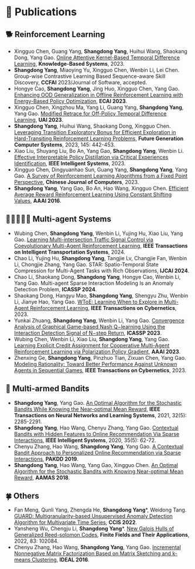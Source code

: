 
# 📝 Publications 
## 🐕 Reinforcement Learning
- Xingguo Chen, Guang Yang, **Shangdong Yang**, Huihui Wang, Shaokang Dong, Yang Gao. [Online Attentive Kernel-Based Temporal Difference Learning](https://www.sciencedirect.com/science/article/abs/pii/S0950705123006524?fr=RR-2&ref=pdf_download&rr=7fa33c97ba723f89), **Knowledge-Based Systems**, 2023.
- **Shangdong Yang**, Miaoying Yu, Xingguo Chen, Wenbin Li, Lei Chen. Group-wise Contrastive Learning Based Sequence-aware Skill Discovery, **CCFAI** 2023/Journal of Software, accepted.
- Hongye Cao, **Shangdong Yang**, Jing Huo, Xingguo Chen, Yang Gao. [Enhancing OOD Generalization in Offline Reinforcement Learning with Energy-Based Policy Optimization](https://ebooks.iospress.nl/volumearticle/64220), **ECAI 2023**.
- Xingguo Chen, Xingzhou Ma, Yang Li, Guang Yang, **Shangdong Yang**, Yang Gao. [Modified Retrace for Off-Policy Temporal Difference Learning](https://openreview.net/forum?id=e5Th-IghYTM), **UAI 2023**.
- **Shangdong Yang**, Huihui Wang, Shaokang Dong, Xingguo Chen. [Leveraging Transition Exploratory Bonus for Efficient Exploration in Hard-Transiting Reinforcement Learning Problems](https://www.sciencedirect.com/science/article/pii/S0167739X2300136X?via%3Dihub), **Future Generation Computer Systems**, 2023, 145: 442-453.
- Xiao Liu, Shuyang Liu, Bo An, Yang Gao, **Shangdong Yang**, Wenbin Li. [Effective Interpretable Policy Distillation via Critical Experiences Identification](https://ieeexplore.ieee.org/abstract/document/10098283), **IEEE Intelligent Systems**, 2023.
- Xingguo Chen, Dingyuanhao Sun, Guang Yang, **Shangdong Yang**, Yang Gao. [A Survey of Reinforcement Learning Algorithms from a Fixed Point Perspective](http://cjc.ict.ac.cn/qwjs/view.asp?id=5782), **Chinese Journal of Computers**, 2023.
- **Shangdong Yang**, Yang Gao, Bo An, Hao Wang, Xingguo Chen. [Efficient Average Reward Reinforcement Learning Using Constant Shifting Values](https://ojs.aaai.org/index.php/AAAI/article/view/10285), **AAAI 2016**.

## 🧑🏻‍🤝‍🧑🏼 Multi-agent Systems
- Wubing Chen, **Shangdong Yang**, Wenbin Li, Yujing Hu, Xiao Liu, Yang Gao. [Learning Multi-intersection Traffic Signal Control  via Coevolutionary Multi-Agent Reinforcement  Learning](https://ieeexplore.ieee.org/document/10556581), **IEEE Transactions on Intelligent Transportation Systems**, 2024.
- Chao Li, Yujing Hu, **Shangdong Yang**, Tangjie Lv, Changjie Fan, Wenbin Li, Chongjie Zhang, Yang Gao. STAR: Spatio-Temporal State Compression for Multi-Agent Tasks with Rich Observations, **IJCAI 2024**.
- Chao Li, Shaokang Dong, **Shangdong Yang**, Hongye Cao, Wenbin Li, Yang Gao. Multi-agent Sparse Interaction Modeling Is an Anomaly Detection Problem, **ICASSP 2024**.
- Shaokang Dong, Hangyu Mao, **Shangdong Yang**, Shengyu Zhu, Wenbin Li, Jianye Hao, Yang Gao. [WToE: Learning When to Explore in Multi-Agent Reinforcement Learning](https://ieeexplore.ieee.org/document/10324374), **IEEE Transactions on Cybernetics**, 2023.
- Yunkai Zhuang, **Shangdong Yang**, Wenbin Li, Yang Gao. [Convergence Analysis of Graphical Game-based Nash Q−learning Using the Interaction Detection Signal of N−step Return](https://ieeexplore.ieee.org/document/10095235), **ICASSP 2023**.
- Wubing Chen, Wenbin Li, Xiao Liu, **Shangdong Yang**, Yang Gao. [Learning Explicit Credit Assignment for Cooperative Multi-Agent Reinforcement Learning via Polarization Policy Gradient](https://ojs.aaai.org/index.php/AAAI/article/view/26364), **AAAI 2023**.
- Zhenxing Ge, **Shangdong Yang**, Pinzhuo Tian, Zixuan Chen, Yang Gao. [Modeling Rationality: Toward Better Performance Against Unknown Agents in Sequential Games](https://ieeexplore.ieee.org/abstract/document/9999061), **IEEE Transactions on Cybernetics**, 2023.

## 🎰 Multi-armed Bandits
- **Shangdong Yang**, Yang Gao. [An Optimal Algorithm for the Stochastic Bandits While Knowing the Near-optimal Mean Reward](https://ieeexplore.ieee.org/abstract/document/9104874), **IEEE Transactions on Neural Networks and Learning Systems**, 2021, 32(5): 2285-2291.
- **Shangdong Yang**, Hao Wang, Chenyu Zhang, Yang Gao. [Contextual Bandits with Hidden Features to Online Recommendation Via Sparse Interactions](https://ieeexplore.ieee.org/abstract/document/9144427), **IEEE Intelligent Systems**, 2020, 35(5): 62-72.
- Chenyu Zhang, Hao Wang, **Shangdong Yang**, Yang Gao. [A Contextual Bandit Approach to Personalized Online Recommendation via Sparse Interactions](https://link.springer.com/chapter/10.1007/978-3-030-16145-3_31), **PAKDD 2019**.
- **Shangdong Yang**, Hao Wang, Yang Gao, Xingguo Chen. [An Optimal Algorithm for the Stochastic Bandits with Knowing Near-optimal Mean Reward](https://www.ifaamas.org/Proceedings/aamas2018/pdfs/p2130.pdf), **AAMAS 2018**.

## 🍀 Others
- Fan Meng, Qunli Yang, Zhengda He, **Shangdong Yang***, Weidong Tang. [GUARD: Multigranularity-based Unsupervised Anomaly Detection Algorithm for Multivariate Time Series](https://ieeexplore.ieee.org/abstract/document/10016429), **CCIS 2022**.
- Yansheng Wu, Chengju Li, **Shangdong Yang***. [New Galois Hulls of Generalized Reed-solomon Codes](https://www.sciencedirect.com/science/article/pii/S1071579722000934), **Finite Fields and Their Applications**, 2022, 83: 102084.
- Chenyu Zhang, Hao Wang, **Shangdong Yang**, Yang Gao. [Incremental Nonnegative Matrix Factorization Based on Matrix Sketching and k-means Clustering](https://link.springer.com/chapter/10.1007/978-3-319-46257-8_46), **IDEAL 2016**.
